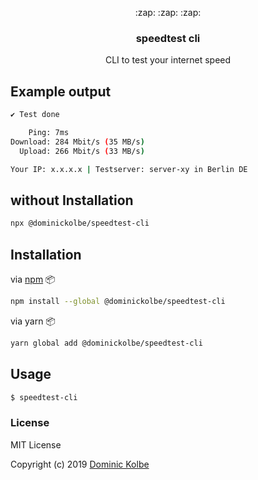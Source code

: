 <p align="center">
  <p align="center">:zap: :zap: :zap:</p>
  <h3 align="center">speedtest cli</h3>
  <p align="center">CLI to test your internet speed<p>
</p>

## Example output

```bash
✔ Test done

    Ping: 7ms
Download: 284 Mbit/s (35 MB/s)
  Upload: 266 Mbit/s (33 MB/s)

Your IP: x.x.x.x | Testserver: server-xy in Berlin DE
```

## without Installation
```bash
npx @dominickolbe/speedtest-cli
```

## Installation

via [npm](https://www.npmjs.com/package/@dominickolbe/speedtest-cli) :package:
```bash
npm install --global @dominickolbe/speedtest-cli
```

via yarn :package:
```bash
yarn global add @dominickolbe/speedtest-cli
```

## Usage
```bash
$ speedtest-cli
```

### License
MIT License

Copyright (c) 2019 [Dominic Kolbe](https://dominickolbe.dk)
